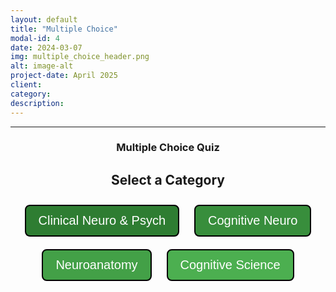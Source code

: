 ```yaml
---
layout: default
title: "Multiple Choice"
modal-id: 4
date: 2024-03-07
img: multiple_choice_header.png
alt: image-alt
project-date: April 2025
client:
category:
description:
---
```


<div id="mc-project-4">
  <hr class="quiz-separator">
  <h3 style="text-align: center;">Multiple Choice Quiz</h3>

  <!-- Category Selection (initially visible) -->
  <div id="mc-category-selection" style="text-align: center; margin-bottom: 30px;">
    <h2>Select a Category</h2>
    <button class="mc-category-button" onclick="mcProj.selectCategory(1)" style="background-color: #2E7D32;">Clinical Neuro & Psych</button>
    <button class="mc-category-button" onclick="mcProj.selectCategory(2)" style="background-color: #388E3C;">Cognitive Neuro</button>
    <button class="mc-category-button" onclick="mcProj.selectCategory(3)" style="background-color: #43A047;">Neuroanatomy</button>
    <button class="mc-category-button" onclick="mcProj.selectCategory(4)" style="background-color: #4CAF50;">Cognitive Science</button>
  </div>

  <!-- Quiz Container (initially hidden) -->
  <div id="mc-quiz-container" style="display: none;">
    <!-- Quiz Menu -->
    <div class="quiz-menu" style="text-align: center; margin-bottom: 20px;">
      <button onclick="mcProj.showQuestion(1)" class="quiz-menu-button">1</button>
      <button onclick="mcProj.showQuestion(2)" class="quiz-menu-button">2</button>
      <button onclick="mcProj.showQuestion(3)" class="quiz-menu-button">3</button>
      <button onclick="mcProj.showQuestion(4)" class="quiz-menu-button">4</button>
      <button onclick="mcProj.showQuestion(5)" class="quiz-menu-button">5</button>
      <button onclick="mcProj.showQuestion(6)" class="quiz-menu-button">6</button>
      <button onclick="mcProj.showQuestion(7)" class="quiz-menu-button">7</button>
      <button onclick="mcProj.showQuestion(8)" class="quiz-menu-button">8</button>
      <button onclick="mcProj.showQuestion(9)" class="quiz-menu-button">9</button>
      <button onclick="mcProj.showQuestion(10)" class="quiz-menu-button">10</button>
    </div>

    <!-- Question 1 -->
    <div class="quiz-question" id="mc-question-1">
      <div class="statement">[Placeholder for Question 1: Insert your question here]</div>
      <div class="button-group">
        <button class="mc-option" onclick="mcProj.selectChoice('A', 1, event)">Option A</button>
        <button class="mc-option" onclick="mcProj.selectChoice('B', 1, event)">Option B</button>
        <button class="mc-option" onclick="mcProj.selectChoice('C', 1, event)">Option C</button>
      </div>
      <button class="confirm-btn" onclick="mcProj.confirmChoice(1)">Confirm</button>
      <div class="answer" id="mc-answer-1">
        <strong>Correct Answer:</strong> Option <span id="mc-correct-1">B</span>
      </div>
    </div>

    <!-- Question 2 -->
    <div class="quiz-question" id="mc-question-2" style="display: none;">
      <div class="statement">[Placeholder for Question 2: Insert your question here]</div>
      <div class="button-group">
        <button class="mc-option" onclick="mcProj.selectChoice('A', 2, event)">Option A</button>
        <button class="mc-option" onclick="mcProj.selectChoice('B', 2, event)">Option B</button>
        <button class="mc-option" onclick="mcProj.selectChoice('C', 2, event)">Option C</button>
      </div>
      <button class="confirm-btn" onclick="mcProj.confirmChoice(2)">Confirm</button>
      <div class="answer" id="mc-answer-2">
        <strong>Correct Answer:</strong> Option <span id="mc-correct-2">B</span>
      </div>
    </div>

    <!-- Question 3 Placeholder -->
    <div class="quiz-question" id="mc-question-3" style="display: none;">
      <div class="statement">[Placeholder for Question 3: Coming soon]</div>
      <div class="button-group">
        <button class="mc-option" onclick="mcProj.selectChoice('A', 3, event)">Option A</button>
        <button class="mc-option" onclick="mcProj.selectChoice('B', 3, event)">Option B</button>
        <button class="mc-option" onclick="mcProj.selectChoice('C', 3, event)">Option C</button>
      </div>
      <button class="confirm-btn" onclick="mcProj.confirmChoice(3)">Confirm</button>
      <div class="answer" id="mc-answer-3">
        <strong>Correct Answer:</strong> Option <span id="mc-correct-3">B</span>
      </div>
    </div>

    <!-- Question 4 Placeholder -->
    <div class="quiz-question" id="mc-question-4" style="display: none;">
      <div class="statement">[Placeholder for Question 4: Coming soon]</div>
      <div class="button-group">
        <button class="mc-option" onclick="mcProj.selectChoice('A', 4, event)">Option A</button>
        <button class="mc-option" onclick="mcProj.selectChoice('B', 4, event)">Option B</button>
        <button class="mc-option" onclick="mcProj.selectChoice('C', 4, event)">Option C</button>
      </div>
      <button class="confirm-btn" onclick="mcProj.confirmChoice(4)">Confirm</button>
      <div class="answer" id="mc-answer-4">
        <strong>Correct Answer:</strong> Option <span id="mc-correct-4">B</span>
      </div>
    </div>

    <!-- Question 5 Placeholder -->
    <div class="quiz-question" id="mc-question-5" style="display: none;">
      <div class="statement">[Placeholder for Question 5: Coming soon]</div>
      <div class="button-group">
        <button class="mc-option" onclick="mcProj.selectChoice('A', 5, event)">Option A</button>
        <button class="mc-option" onclick="mcProj.selectChoice('B', 5, event)">Option B</button>
        <button class="mc-option" onclick="mcProj.selectChoice('C', 5, event)">Option C</button>
      </div>
      <button class="confirm-btn" onclick="mcProj.confirmChoice(5)">Confirm</button>
      <div class="answer" id="mc-answer-5">
        <strong>Correct Answer:</strong> Option <span id="mc-correct-5">B</span>
      </div>
    </div>

    <!-- Question 6 Placeholder -->
    <div class="quiz-question" id="mc-question-6" style="display: none;">
      <div class="statement">[Placeholder for Question 6: Coming soon]</div>
      <div class="button-group">
        <button class="mc-option" onclick="mcProj.selectChoice('A', 6, event)">Option A</button>
        <button class="mc-option" onclick="mcProj.selectChoice('B', 6, event)">Option B</button>
        <button class="mc-option" onclick="mcProj.selectChoice('C', 6, event)">Option C</button>
      </div>
      <button class="confirm-btn" onclick="mcProj.confirmChoice(6)">Confirm</button>
      <div class="answer" id="mc-answer-6">
        <strong>Correct Answer:</strong> Option <span id="mc-correct-6">B</span>
      </div>
    </div>

    <!-- Question 7 Placeholder -->
    <div class="quiz-question" id="mc-question-7" style="display: none;">
      <div class="statement">[Placeholder for Question 7: Coming soon]</div>
      <div class="button-group">
        <button class="mc-option" onclick="mcProj.selectChoice('A', 7, event)">Option A</button>
        <button class="mc-option" onclick="mcProj.selectChoice('B', 7, event)">Option B</button>
        <button class="mc-option" onclick="mcProj.selectChoice('C', 7, event)">Option C</button>
      </div>
      <button class="confirm-btn" onclick="mcProj.confirmChoice(7)">Confirm</button>
      <div class="answer" id="mc-answer-7">
        <strong>Correct Answer:</strong> Option <span id="mc-correct-7">B</span>
      </div>
    </div>

    <!-- Question 8 Placeholder -->
    <div class="quiz-question" id="mc-question-8" style="display: none;">
      <div class="statement">[Placeholder for Question 8: Coming soon]</div>
      <div class="button-group">
        <button class="mc-option" onclick="mcProj.selectChoice('A', 8, event)">Option A</button>
        <button class="mc-option" onclick="mcProj.selectChoice('B', 8, event)">Option B</button>
        <button class="mc-option" onclick="mcProj.selectChoice('C', 8, event)">Option C</button>
      </div>
      <button class="confirm-btn" onclick="mcProj.confirmChoice(8)">Confirm</button>
      <div class="answer" id="mc-answer-8">
        <strong>Correct Answer:</strong> Option <span id="mc-correct-8">B</span>
      </div>
    </div>

    <!-- Question 9 Placeholder -->
    <div class="quiz-question" id="mc-question-9" style="display: none;">
      <div class="statement">[Placeholder for Question 9: Coming soon]</div>
      <div class="button-group">
        <button class="mc-option" onclick="mcProj.selectChoice('A', 9, event)">Option A</button>
        <button class="mc-option" onclick="mcProj.selectChoice('B', 9, event)">Option B</button>
        <button class="mc-option" onclick="mcProj.selectChoice('C', 9, event)">Option C</button>
      </div>
      <button class="confirm-btn" onclick="mcProj.confirmChoice(9)">Confirm</button>
      <div class="answer" id="mc-answer-9">
        <strong>Correct Answer:</strong> Option <span id="mc-correct-9">B</span>
      </div>
    </div>

    <!-- Question 10 Placeholder -->
    <div class="quiz-question" id="mc-question-10" style="display: none;">
      <div class="statement">[Placeholder for Question 10: Coming soon]</div>
      <div class="button-group">
        <button class="mc-option" onclick="mcProj.selectChoice('A', 10, event)">Option A</button>
        <button class="mc-option" onclick="mcProj.selectChoice('B', 10, event)">Option B</button>
        <button class="mc-option" onclick="mcProj.selectChoice('C', 10, event)">Option C</button>
      </div>
      <button class="confirm-btn" onclick="mcProj.confirmChoice(10)">Confirm</button>
      <div class="answer" id="mc-answer-10">
        <strong>Correct Answer:</strong> Option <span id="mc-correct-10">B</span>
      </div>
    </div>
  </div>
</div>

<style>
/* Scoped styles for this multiple choice project */
#mc-project-4 {
  /* Container-specific styling if needed */
}

/* Category Selection */
.mc-category-button {
  font-size: 20px;
  padding: 12px 20px;
  margin: 10px;
  cursor: pointer;
  border: 2px solid #000;
  color: white;
  border-radius: 8px;
  transition: opacity 0.3s;
}
.mc-category-button:hover {
  opacity: 0.8;
}
.mc-category-button.active {
  border: 4px solid #000;
}

/* General styles for the quiz interface */
.statement {
  font-size: 20px;
  margin-bottom: 20px;
}
.button-group {
  margin-bottom: 20px;
}
button.mc-option {
  font-size: 16px;
  padding: 8px 16px;
  margin: 8px 0;
